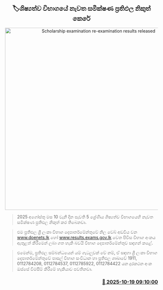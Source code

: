 <p align='center'><b><h2 align='center' title='Scholarship examination re-examination results released'>🏷ශිෂ්‍යත්ව විභාගයේ නැවත සමීක්ෂණ ප්‍රතිඵල නිකුත් කෙරේ</h2></b></p>
<p align='center'><img src='https://helakuru.sgp1.cdn.digitaloceanspaces.com/esana/images/lib/grade-5-scholarship-exam.jpg' width='600' alt='Scholarship examination re-examination results released'></p>

> 2025 අගෝස්තු මස 10 වැනි දින පැවති 5 ශ්‍රේණිය ශිෂ්‍යත්ව විභාගයෙහි නැවත සමීක්ෂණ ප්‍රතිඵල නිකුත් කර තිබෙනවා.

> එම ප්‍රතිඵල ශ්‍රී ලංකා විභාග දෙපාර්තමේන්තුවේ නිල වෙබ් අඩවිය වන www.doenets.lk හෝ www.results.exams.gov.lk වෙත පිවිස විභාග අංකය ඇතුළත් කිරීමෙන් ලබා ගත හැකි බවයි විභාග දෙපාර්තමේන්තුව සඳහන් කළේ.

> එමෙන්ම, ප්‍රතිඵල සම්බන්ධයෙන් යම් ගැටලුවක් වේ නම්, ඒ සඳහා ශ්‍රී ලංකා විභාග දෙපාර්තමේන්තුවේ පාසල් විභාග සංවිධාන හා ප්‍රතිඵල ශාඛාවේ 1911, 0112784208, 0112784537, 0112785922, 0112784422 යන දුරකථන අංක ඔස්සේ විමසීම් කිරීමේ හැකියාව පවතිනවා.



<h3 align='right'><a href='https://www.helakuru.lk/esana/p/114573/'>📅 2025-10-19 09:10:00</a></h3>
